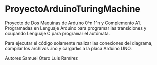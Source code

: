 # ProyectoArduinoTuringMachine
Proyecto de Dos Maquinas de Arduino 0^n 1^n y Complemento A1. Programadas en Lenguaje Arduino para programar las transiciones y ocupando Lenguaje C para programar el autómata.

Para ejecutar el código solamente realizar las conexiones del diagrama, compilar los archivos .ino y cargarlos a la placa Arduino UNO. 

Autores
Samuel Otero
Luis Ramírez
